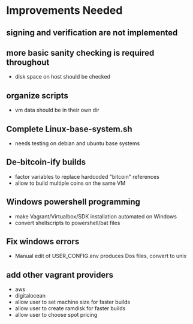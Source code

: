 # Improvements Needed

 
## signing and verification are not implemented
## more basic sanity checking is required throughout
   - disk space on host should be checked
## organize scripts
   - vm data should be in their own dir

## Complete Linux-base-system.sh
  - needs testing on debian and ubuntu base systems

## De-bitcoin-ify builds
  - factor variables to replace hardcoded "bitcoin" references
  - allow to build multiple coins on the same VM

## Windows powershell programming
  - make Vagrant/Virtualbox/SDK installation automated on Windows 
  - convert shellscripts to  powershell/bat files

## Fix windows errors
  - Manual edit of USER_CONFIG.env produces Dos files, convert to unix 

## add other vagrant providers
  - aws
  - digitalocean
  - allow user to set machine size for faster builds
  - allow user to create ramdisk for faster builds
  - allow user to choose spot pricing 



